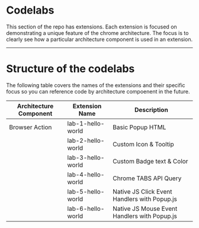 # Codelabs
This section of the repo has extensions. Each extension is focused on demonstrating a unique feature of the chrome architecture.  The focus is to clearly see how a particular architecture component is used in an extension.
***

# Structure of the codelabs
The following table covers the names of the extensions and their specific focus so you can reference code by architecture compoenent in the future.

|Architecture Component| Extension Name | Description      |
|----------------------|----------------|------------------|
| Browser Action | lab-1-hello-world | Basic Popup HTML    |
|                | lab-2-hello-world | Custom Icon & Tooltip|
|                | lab-3-hello-world | Custom Badge text & Color|
|                | lab-4-hello-world | Chrome TABS API Query |
|                | lab-5-hello-world | Native JS Click Event Handlers with Popup.js |
|                | lab-6-hello-world | Native JS Mouse Event Handlers with Popup.js |